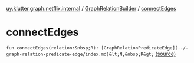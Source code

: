 [uy.klutter.graph.netflix.internal](../index.md) / [GraphRelationBuilder](index.md) / [connectEdges](.)


# connectEdges

`fun connectEdges(relation:&nbsp;R): [GraphRelationPredicateEdge](../-graph-relation-predicate-edge/index.md)&lt;N,&nbsp;R&gt;` [(source)](https://github.com/kohesive/klutter/blob/master/netflix-graph-jdk6/src/main/kotlin/uy/klutter/graph/netflix/internal/Schema.kt#L91)


